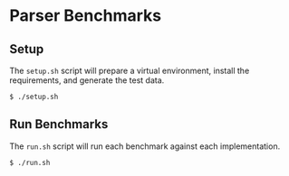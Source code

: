# Parser Benchmarks



## Setup

The `setup.sh` script will prepare a virtual environment, install the
requirements, and generate the test data.

``` console
$ ./setup.sh
```

## Run Benchmarks

The `run.sh` script will run each benchmark against each
implementation.

``` console
$ ./run.sh
```
